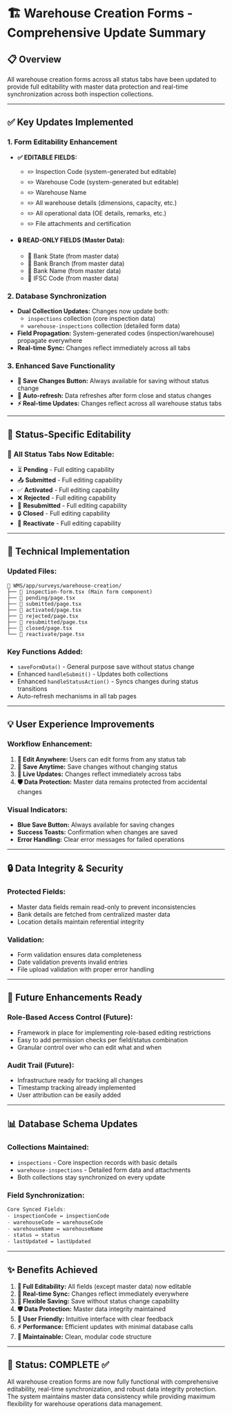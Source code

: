 # 🏗️ **Warehouse Creation Forms - Comprehensive Update Summary**

## 📋 **Overview**
All warehouse creation forms across all status tabs have been updated to provide full editability with master data protection and real-time synchronization across both inspection collections.

---

## ✅ **Key Updates Implemented**

### 1. **Form Editability Enhancement**
- **✅ EDITABLE FIELDS:**
  - ✏️ Inspection Code (system-generated but editable)
  - ✏️ Warehouse Code (system-generated but editable) 
  - ✏️ Warehouse Name
  - ✏️ All warehouse details (dimensions, capacity, etc.)
  - ✏️ All operational data (OE details, remarks, etc.)
  - ✏️ File attachments and certification

- **🔒 READ-ONLY FIELDS (Master Data):**
  - 🏦 Bank State (from master data)
  - 🏦 Bank Branch (from master data)
  - 🏦 Bank Name (from master data)
  - 🏦 IFSC Code (from master data)

### 2. **Database Synchronization**
- **Dual Collection Updates:** Changes now update both:
  - `inspections` collection (core inspection data)
  - `warehouse-inspections` collection (detailed form data)
- **Field Propagation:** System-generated codes (inspection/warehouse) propagate everywhere
- **Real-time Sync:** Changes reflect immediately across all tabs

### 3. **Enhanced Save Functionality**
- **💾 Save Changes Button:** Always available for saving without status change
- **🔄 Auto-refresh:** Data refreshes after form close and status changes
- **⚡ Real-time Updates:** Changes reflect across all warehouse status tabs

---

## 🎯 **Status-Specific Editability**

### 📁 **All Status Tabs Now Editable:**
- ⏳ **Pending** - Full editing capability
- 📤 **Submitted** - Full editing capability  
- ✅ **Activated** - Full editing capability
- ❌ **Rejected** - Full editing capability
- 🔄 **Resubmitted** - Full editing capability
- 🔒 **Closed** - Full editing capability
- 🔄 **Reactivate** - Full editing capability

---

## 🔧 **Technical Implementation**

### **Updated Files:**
```
📂 WMS/app/surveys/warehouse-creation/
├── 📄 inspection-form.tsx (Main form component)
├── 📂 pending/page.tsx
├── 📂 submitted/page.tsx  
├── 📂 activated/page.tsx
├── 📂 rejected/page.tsx
├── 📂 resubmitted/page.tsx
├── 📂 closed/page.tsx
└── 📂 reactivate/page.tsx
```

### **Key Functions Added:**
- `saveFormData()` - General purpose save without status change
- Enhanced `handleSubmit()` - Updates both collections
- Enhanced `handleStatusAction()` - Syncs changes during status transitions
- Auto-refresh mechanisms in all tab pages

---

## 💡 **User Experience Improvements**

### **Workflow Enhancement:**
1. **📝 Edit Anywhere:** Users can edit forms from any status tab
2. **💾 Save Anytime:** Save changes without changing status
3. **🔄 Live Updates:** Changes reflect immediately across tabs
4. **🛡️ Data Protection:** Master data remains protected from accidental changes

### **Visual Indicators:**
- **Blue Save Button:** Always available for saving changes
- **Success Toasts:** Confirmation when changes are saved
- **Error Handling:** Clear error messages for failed operations

---

## 🔒 **Data Integrity & Security**

### **Protected Fields:**
- Master data fields remain read-only to prevent inconsistencies
- Bank details are fetched from centralized master data
- Location details maintain referential integrity

### **Validation:**
- Form validation ensures data completeness
- Date validation prevents invalid entries
- File upload validation with proper error handling

---

## 🚀 **Future Enhancements Ready**

### **Role-Based Access Control (Future):**
- Framework in place for implementing role-based editing restrictions
- Easy to add permission checks per field/status combination
- Granular control over who can edit what and when

### **Audit Trail (Future):**
- Infrastructure ready for tracking all changes
- Timestamp tracking already implemented
- User attribution can be easily added

---

## 📊 **Database Schema Updates**

### **Collections Maintained:**
- `inspections` - Core inspection records with basic details
- `warehouse-inspections` - Detailed form data and attachments
- Both collections stay synchronized on every update

### **Field Synchronization:**
```javascript
Core Synced Fields:
- inspectionCode ↔ inspectionCode
- warehouseCode ↔ warehouseCode  
- warehouseName ↔ warehouseName
- status ↔ status
- lastUpdated ↔ lastUpdated
```

---

## ✨ **Benefits Achieved**

1. **🎯 Full Editability:** All fields (except master data) now editable
2. **🔄 Real-time Sync:** Changes reflect immediately everywhere
3. **💾 Flexible Saving:** Save without status change capability
4. **🛡️ Data Protection:** Master data integrity maintained
5. **📱 User Friendly:** Intuitive interface with clear feedback
6. **⚡ Performance:** Efficient updates with minimal database calls
7. **🔧 Maintainable:** Clean, modular code structure

---

## 🎉 **Status: COMPLETE ✅**

All warehouse creation forms are now fully functional with comprehensive editability, real-time synchronization, and robust data integrity protection. The system maintains master data consistency while providing maximum flexibility for warehouse operations data management. 